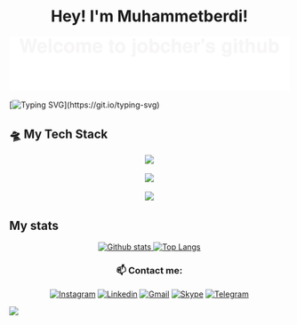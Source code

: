<h1 align="center">Hey! I'm Muhammetberdi!</h1>

![](https://github.com/BEPb/BEPb/blob/main/assets/Bottom_up.svg)

[![Typing SVG](https://readme-typing-svg.herokuapp.com?color=%2336BCF7&center=true&vCenter=true&width=600&lines=Electronics+and+Robotics+Engineer;Software+Engineer;Member+of+Google+Developers+Group+Ashgabat;Robotics+and+mechanics+mentor;Frontend+React+Redux+Web+app+dev;Backend+Network+apps+dev;Agile+Scrum+project+manager;Perfect+teamlead;)](https://git.io/typing-svg)

## 🛸 My Tech Stack

<p align="center">
    <a href="#">
        <img src="https://skillicons.dev/icons?i=ts,py,go,nodejs,arduino,raspberrypi,nginx,linux,docker,jenkins&theme=dark" />
    </a>
</p>
<p align="center">
    <a href="#">
        <img src="https://skillicons.dev/icons?i=redis,postgres,react,redux,tailwind,express,flask&theme=dark" />
    </a>
</p>
<p align="center">
    <a href="#">
        <img src="https://skillicons.dev/icons?i=git,vim,vscode,bash,ps,ai&theme=dark" />
    </a>
</p>

## My stats

<p align="center">
    <a href="#">
        <img src="https://github-readme-stats.vercel.app/api?username=mikebionic&theme=onedark&show_icons=true&custom_title=Stats&count_private=true&hide_border=true&hide=issues&line_height=24&bg_color=0d1117" alt="Github stats" />
        <img src="https://github-readme-stats.vercel.app/api/top-langs/?username=mikebionic&layout=compact&theme=onedark&show_icons=true&count_private=true&hide_border=true&bg_color=0d1117" alt="Top Langs" />
    </a>
</p>

<h3 align="center">📫 Contact me:</h3>
<p align="center">
<a href="https://instagram.com/me.create" target="blank"><img align="center" src="https://upload.wikimedia.org/wikipedia/commons/e/e7/Instagram_logo_2016.svg" alt="Instagram" height="60" width="60" /></a>
<a href="https://www.linkedin.com/in/muhammed-jepbarov/" target="blank"><img align="center" src="https://raw.githubusercontent.com/BEPb/BEPb/master/assets/linkedin.svg" alt="Linkedin" height="60" width="60" /></a>
<a href="mailto:muhammedjepbarov@gmail.com" target="blank"><img align="center" src="https://raw.githubusercontent.com/BEPb/BEPb/master/assets/gmail.svg" alt="Gmail" height="60" width="60" /></a>
<a href="live:muhammedjepbarov" target="blank"><img align="center" src="https://upload.wikimedia.org/wikipedia/commons/9/9e/Skype.svg" alt="Skype" height="60" width="60" /></a>
<a href="https://t.me/mecreate" target="blank"><img align="center" src="https://upload.wikimedia.org/wikipedia/commons/8/83/Telegram_2019_Logo.svg" alt="Telegram" height="60" width="60" /></a>
</p>

![](https://github.com/BEPb/BEPb/blob/main/assets/Bottom_down.svg)
